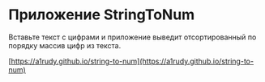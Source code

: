 # Приложение StringToNum

Вставьте текст с цифрами и приложение выведит отсортированный по порядку массив цифр из текста.

[https://a1rudy.github.io/string-to-num](https://a1rudy.github.io/string-to-num)